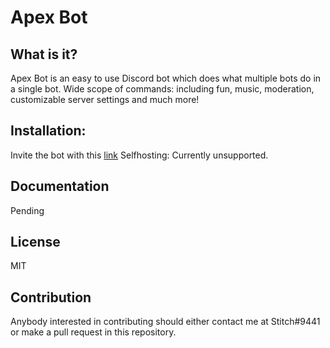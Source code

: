 # Apex Bot

## What is it? 

Apex Bot is an easy to use Discord bot which does what multiple bots do in a single bot. 
Wide scope of commands: including fun, music, moderation, customizable server settings and much more! 

## Installation:

Invite the bot with this [link](https://discordapp.com/oauth2/authorize?&client_id=331366307872243714&scope=bot&permissions=268438534)
Selfhosting: Currently unsupported. 

## Documentation 

Pending

## License

MIT

## Contribution

Anybody interested in contributing should either contact me at Stitch#9441 or make a pull request in this repository. 
